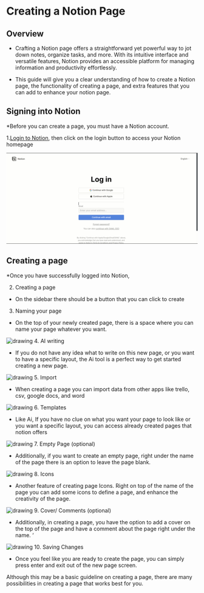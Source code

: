 # Creating a Notion Page

## Overview

* Crafting a Notion page offers a straightforward yet powerful way to jot down notes, organize tasks, and more. With its intuitive interface and versatile features, Notion provides an accessible platform for managing information and productivity effortlessly.

* This guide will give you a clear understanding of how to create a Notion page, the functionality of creating a page, and extra features that you can add to enhance your notion page. 


## Signing into Notion

*Before you can create a page, you must have a Notion account. 


1.[Login to Notion](https://www.notion.so/login), then click on the login button to access your
Notion homepage

![Login Page](/docs/Assets/Login.png)

## Creating a page

*Once you have successfully logged into Notion, 

2. Creating a page
* On  the sidebar there should be a button that you can click to create





3. Naming your page
* On the top of your newly created page, there is a space where you can name your page whatever you want.



![drawing](https://docs.google.com/drawings/d/12345/export/png)
4. AI writing
* If you do not have any idea what to write on this new page, or you want to have a specific layout, the Ai tool is a perfect way to get started creating a new page. 



![drawing](https://docs.google.com/drawings/d/12345/export/png)
5. Import
* When creating a page you can import data from other apps like trello, csv, google docs, and word



![drawing](https://docs.google.com/drawings/d/12345/export/png)
6. Templates
* Like Ai, If you have no clue on what you want your page to look like or you want a specific layout, you can access already created pages that notion offers



![drawing](https://docs.google.com/drawings/d/12345/export/png)
7. Empty Page (optional)
* Additionally, if you want to create an empty page, right under the name of the page there is an option to leave the page blank. 


![drawing](https://docs.google.com/drawings/d/12345/export/png)
8. Icons
* Another feature of creating page Icons. Right on top of the name of the page you can add some icons to define a page, and enhance the creativity of the page. 


![drawing](https://docs.google.com/drawings/d/12345/export/png)
9. Cover/ Comments (optional)
* Additionally, in creating a page, you have the option to add a cover on the top of the page and have a comment about the page right under the name. ‘
  



![drawing](https://docs.google.com/drawings/d/12345/export/png)
10. Saving Changes
* Once you feel like you are ready to create the page, you can simply press enter and exit out of the new page screen. 

Although this may be a basic guideline on creating a page, there are many possibilities in creating a page that works best for you. 


